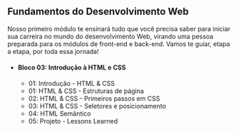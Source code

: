 ## Fundamentos do Desenvolvimento Web

Nosso primeiro módulo te ensinará tudo que você precisa saber para iniciar sua carreira no mundo do desenvolvimento Web, virando uma pessoa preparada para os módulos de front-end e back-end. Vamos te guiar, etapa a etapa, por toda essa jornada!

 - #### Bloco 03: Introdução à HTML e CSS

	 - 01: Introdução - HTML & CSS 
	 - 01: HTML & CSS - Estruturas de página 
	 - 02: HTML & CSS - Primeiros passos em CSS
	 - 03: HTML & CSS - Seletores e posicionamento
	 - 04: HTML Semântico
	 - 05: Projeto -  Lessons Learned
